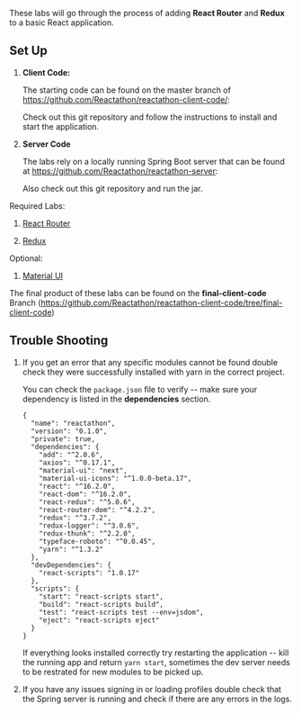 These labs will go through the process of adding **React Router** and **Redux** to a basic React application.


## Set Up

1. **Client Code:**

    The starting code can be found on the master branch of https://github.com/Reactathon/reactathon-client-code/:

    Check out this git repository and follow the instructions to install and start the application.

1. **Server Code**

    The labs rely on a locally running Spring Boot server that can be found at https://github.com/Reactathon/reactathon-server:

    Also check out this git repository and run the jar.

Required Labs:

1. [React Router](./1_routing/readme.md)

1. [Redux](./2_redux/readme.md)


Optional:

1. [Material UI](./3_material_ui/readme.md)

The final product of these labs can be found on the **final-client-code** Branch (https://github.com/Reactathon/reactathon-client-code/tree/final-client-code)

## Trouble Shooting

1. If you get an error that any specific modules cannot be found double check they were successfully installed with yarn in the correct project.

    You can check the `package.json` file to verify -- make sure your dependency is listed in the **dependencies** section.

    ```
    {
      "name": "reactathon",
      "version": "0.1.0",
      "private": true,
      "dependencies": {
        "add": "^2.0.6",
        "axios": "^0.17.1",
        "material-ui": "next",
        "material-ui-icons": "^1.0.0-beta.17",
        "react": "^16.2.0",
        "react-dom": "^16.2.0",
        "react-redux": "^5.0.6",
        "react-router-dom": "^4.2.2",
        "redux": "^3.7.2",
        "redux-logger": "^3.0.6",
        "redux-thunk": "^2.2.0",
        "typeface-roboto": "^0.0.45",
        "yarn": "^1.3.2"
      },
      "devDependencies": {
        "react-scripts": "1.0.17"
      },
      "scripts": {
        "start": "react-scripts start",
        "build": "react-scripts build",
        "test": "react-scripts test --env=jsdom",
        "eject": "react-scripts eject"
      }
    }
    ```

    If everything looks installed correctly try restarting the application -- kill the running app and return `yarn start`, sometimes the dev server needs to be restrated for
    new modules to be picked up.


1. If you have any issues signing in or loading profiles double check that the Spring server is running and check if there are any errors in the logs.